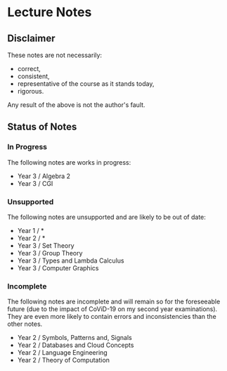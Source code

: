 # Lecture Notes

## Disclaimer

These notes are not necessarily:

* correct,
* consistent,
* representative of the course as it stands today,
* rigorous.

Any result of the above is not the author's fault.

## Status of Notes

### In Progress

The following notes are works in progress:

* Year 3 / Algebra 2
* Year 3 / CGI

### Unsupported

The following notes are unsupported and are likely to be out of date:

* Year 1 / *
* Year 2 / *
* Year 3 / Set Theory
* Year 3 / Group Theory
* Year 3 / Types and Lambda Calculus
* Year 3 / Computer Graphics

### Incomplete

The following notes are incomplete and will remain so for the foreseeable future (due to
the impact of CoViD-19 on my second year examinations).
They are even more likely to contain errors and inconsistencies than the other notes.

* Year 2 / Symbols, Patterns and, Signals
* Year 2 / Databases and Cloud Concepts
* Year 2 / Language Engineering
* Year 2 / Theory of Computation

